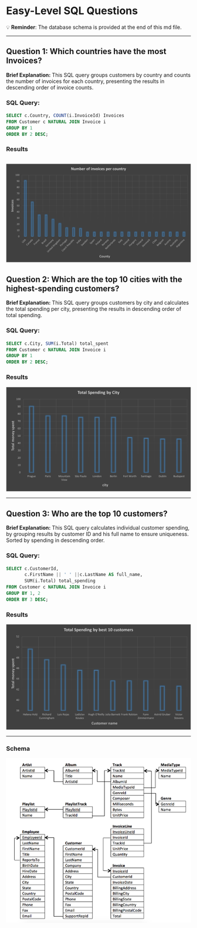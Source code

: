 # Easy-Level SQL Questions

💡 **Reminder**: The database schema is provided at the end of this md file. 

---

## Question 1: Which countries have the most Invoices? 

**Brief Explanation:** This SQL query groups customers by country and counts the number of invoices for each country, presenting the results in descending order of invoice counts.
### SQL Query:

```sql
SELECT c.Country, COUNT(i.InvoiceId) Invoices
FROM Customer c NATURAL JOIN Invoice i
GROUP BY 1
ORDER BY 2 DESC;

```

### Results

![Result_1](Results/Result_1.png)
---

## Question 2: Which are the top 10 cities with the highest-spending customers?

**Brief Explanation:** This SQL query groups customers by city and calculates the total spending per city, presenting the results in descending order of total spending.

### SQL Query:
```sql
SELECT c.City, SUM(i.Total) total_spent
FROM Customer c NATURAL JOIN Invoice i
GROUP BY 1
ORDER BY 2 DESC;
```
### Results

![Result_2](Results/Result_2.png)

---
## Question 3: Who are the top 10 customers?

**Brief Explanation:** This SQL query calculates individual customer spending, by grouping results by customer ID and his full name to ensure uniqueness. Sorted by spending in descending order.

### SQL Query:
```sql
SELECT c.CustomerId,
       c.FirstName || ' ' ||c.LastName AS full_name,
       SUM(i.Total) total_spending
FROM Customer c NATURAL JOIN Invoice i
GROUP BY 1, 2
ORDER BY 3 DESC;
```
### Results
![Result_3](Results/Result_3.png)

---
### Schema
![schema](../schema.png)
